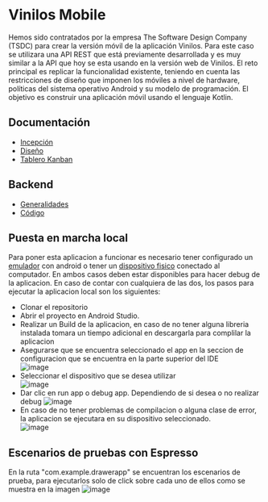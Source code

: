 # Vinilos Mobile

Hemos sido contratados por la empresa The Software Design Company (TSDC) para crear la versión móvil de la aplicación Vinilos. Para este caso se utilizara una API REST que está previamente desarrollada y es muy similar a la API que hoy se esta usando en la versión web de Vinilos. El reto principal es replicar la funcionalidad existente, teniendo en cuenta las restricciones de diseño que imponen los móviles a nivel de hardware, políticas del sistema operativo Android y su modelo de programación. El objetivo es construir una aplicación móvil usando el lenguaje Kotlin.

## Documentación
- [Incepción](https://github.com/andesleodiego24/vinilos-mobile/wiki/Inception)
- [Diseño](https://www.figma.com/file/GOeTqTABwuqAT7UIBKJXLV/Vinilos?type=design&node-id=0-1&mode=design)
- [Tablero Kanban](https://github.com/users/andesleodiego24/projects/1)

## Backend
- [Generalidades](https://misw-4104-web.github.io/GuiasProyecto/generalidades.html#documentaci%C3%B3n-del-api)
- [Código](https://github.com/TheSoftwareDesignLab/BackVynils/blob/master/README.md#description)

## Puesta en marcha local
Para poner esta aplicacion a funcionar es necesario tener configurado un [emulador](https://developer.android.com/studio/run/emulator?hl=es-419) con android o tener un [dispositivo fisico](https://developer.android.com/studio/debug?hl=es-419) conectado al computador. En ambos casos deben estar disponibles para hacer debug de la aplicacion. 
En caso de contar con cualquiera de las dos, los pasos para ejecutar la aplicacion local son los siguientes:
- Clonar el repositorio
- Abrir el proyecto en Android Studio.
- Realizar un Build de la aplicacion, en caso de no tener alguna libreria instalada tomara un tiempo adicional en descargarla para complilar la aplicacion
- Asegurarse que se encuentra seleccionado el app en la seccion de configuracion que se encuentra en la parte superior del IDE
   <br/>
  ![image](https://github.com/andesleodiego24/vinilos-mobile/assets/124963914/4c4e27f8-5d42-46bd-884e-e8439d0a8922)
- Seleccionar el dispositivo que se desea utilizar
  <br/>
  ![image](https://github.com/andesleodiego24/vinilos-mobile/assets/124963914/bfa5487f-7df0-4993-945a-84c6c186ab41)
- Dar clic en run app o debug app. Dependiendo de si desea o no realizar debug
  ![image](https://github.com/andesleodiego24/vinilos-mobile/assets/124963914/5b92efd5-a1d7-45d4-af49-90767d1ba488)
- En caso de no tener problemas de compilacion o alguna clase de error, la aplicacion se ejecutara en su dispositivo seleccionado.
  <br/>
![image](https://github.com/andesleodiego24/vinilos-mobile/assets/124963914/3a21e6c3-fe37-4c8e-af8e-a57fac9b9bc2)
## Escenarios de pruebas con Espresso
En la ruta "com.example.drawerapp" se encuentran los escenarios de prueba, para ejecutarlos solo de click sobre cada uno de ellos como se muestra en la imagen
![image](https://github.com/andesleodiego24/vinilos-mobile/assets/79039742/9aa7cad7-b30b-4683-b912-c8cd8bb4540c)


